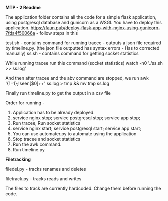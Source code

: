 **MTP - 2 Readme**

The application folder contains all the code for a simple flask application, using postgresql database and gunicorn as a WSGI. You have to deploy this application.
https://faun.pub/deploy-flask-app-with-nginx-using-gunicorn-7fda4f50066a - follow steps in this

test.sh - contains command for running tracee - outputs a json file required by timeline.py. (the json file outputted has syntax errors - Has to corrected manually)
ss.sh - contains command for getting socket statistics

While running tracee run this command (socket statistics)
watch -n0 './ss.sh >> ss.log'

And then after tracee and the abv command are stopped, we run
awk '{$1=$1};!seen[$0]++' ss.log > tmp && mv tmp ss.log

Finally run timeline.py to get the output in a csv file

Order for running - 
1. Application has to be already deployed.
2. service nginx stop; service postgresql stop; service app stop;
3. Run tracee, Run socket statistics
4. service nginx start; service postgresql start; service app start;
5. You can use automater.py to automate using the application
6. Stop tracee and socket statistics
7. Run the awk command.
8. Run timeline.py


**Filetracking**

filedel.py - tracks renames and deletes

filetrack.py - tracks reads and writes

The files to track are currently hardcoded. Change them before running the code.
